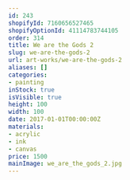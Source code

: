 ```yaml
---
id: 243
shopifyId: 7160656527465
shopifyOptionId: 41114783744105
order: 314
title: We are the Gods 2
slug: we-are-the-gods-2
url: art-works/we-are-the-gods-2
aliases: []
categories:
- painting
inStock: true
isVisible: true
height: 100
width: 100
date: 2017-01-01T00:00:00Z
materials:
- acrylic
- ink
- canvas
price: 1500
mainImage: we_are_the_gods_2.jpg
---
```


